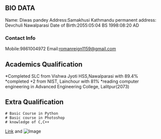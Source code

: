 ## BIO DATA
Name: Diwas pandey
Address:Samakhusi Kathmandu
permanent address: Devchuli Nawalparasi
Date of Birth:2055:05:04 BS
              1998:08:20 AD
              
### Contact Info
  Mobile:9861004972
  Email:romanreign1159@gmail.com
  

## Academics Qualification
   *Completed SLC from Vishwa Jyoti HSS,Nawalparasi with 89.4%
   *completed +2 from NIST, Lainchour with 81%
   *reading computer engineering in Advanced Engineering College, Lalitpur(2073)
   
 ## Extra Qualification
    # Basic Course in Python
    # Basic course in Photoshop
    # knowledge of C,C++
     
 [Link](romanreign1159@gmail.com) and ![Image](https://github.com/settings/profile)
